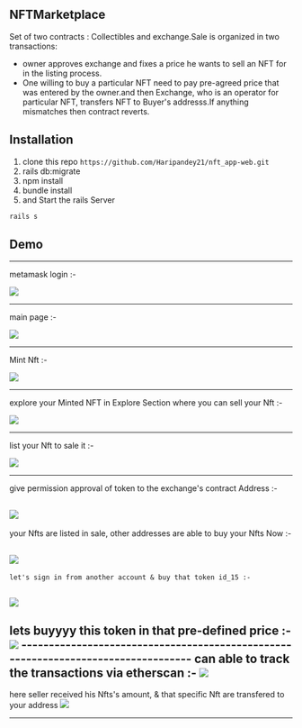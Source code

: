 
## NFTMarketplace 

Set of two contracts : Collectibles and exchange.Sale is organized in two transactions:
* owner approves exchange and fixes a price he wants to sell an NFT for in the listing process.
* One willing to buy a particular NFT need to pay pre-agreed price that was entered by the owner.and then  Exchange, who is an operator for particular NFT, transfers NFT to Buyer's addresss.If anything mismatches then contract reverts. 
 
## Installation 
1. clone this repo 
`https://github.com/Haripandey21/nft_app-web.git` 
2. rails db:migrate
3. npm install
4. bundle install 
5. and Start the rails Server 
 ```bash
 rails s 

 ```
 ## Demo 
 ----------------------------------------------------------------------------------------------
 metamask login :-

 ![](https://github.com/Haripandey21/nft_app-web/blob/main/app/assets/images/1.png)

  --------------------------------------------------------------------------------------------

 main page :- 

 ![](https://github.com/Haripandey21/nft_app-web/blob/main/app/assets/images/2.png)

 ------------------------------------------------------------------------------------
 Mint Nft :-

 ![](https://github.com/Haripandey21/nft_app-web/blob/main/app/assets/images/3.png)

 -----------------------------------------------------------------------------

  explore your Minted NFT in Explore Section where you can sell your Nft :-

 ![](https://github.com/Haripandey21/nft_app-web/blob/main/app/assets/images/4.png)

 -----------------------------------------------------------------------------------

 list your Nft to sale it :-

 ![](https://github.com/Haripandey21/nft_app-web/blob/main/app/assets/images/5.png)

 ----------------------------------------------------------------------------------
 give permission approval of token to the exchange's contract Address :-

 ![](https://github.com/Haripandey21/nft_app-web/blob/main/app/assets/images/6.png)
 --------------------------------------------------------------------------------------
 your Nfts are listed in sale, other addresses are able to buy your Nfts Now :-

 ![](https://github.com/Haripandey21/nft_app-web/blob/main/app/assets/images/7.png)
 ----------------------------------------------------------------------------------

    let's sign in from another account & buy that token id_15 :-

 ![](https://github.com/Haripandey21/nft_app-web/blob/main/app/assets/images/8.png)
 ------------------------------------------------------------------------------------
  lets buyyyy this token in that pre-defined price :-
 ![](https://github.com/Haripandey21/nft_app-web/blob/main/app/assets/images/9.png)
    ----------------------------------------------------------------------------------
    can able to track the transactions via etherscan :-
 ![](https://github.com/Haripandey21/nft_app-web/blob/main/app/assets/images/10.png)
 ---------------------------------------------------------------------------------------
 here seller received his Nfts's amount, & that specific Nft are transfered to your address 
 ![](https://github.com/Haripandey21/nft_app-web/blob/main/app/assets/images/11.png)

 ----------------------------------------------------------------------------------------------
